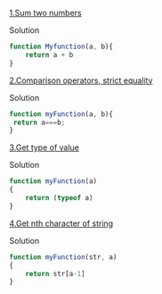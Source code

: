 [1.Sum two numbers](https://www.jschallenger.com/javascript-practice/javascript-fundamentals/sum-two-numbers-javascript)

Solution 
    
```js
function Myfunction(a, b){
    return a + b
}
```



[2.Comparison operators, strict equality](https://www.jschallenger.com/javascript-practice/javascript-fundamentals/comparison-strict-equality)


Solution

```js
function myFunction(a, b){
 return a===b;
}
```




[3.Get type of value](https://www.jschallenger.com/javascript-practice/javascript-fundamentals/type-value-javascript)

Solution 

```js
function myFunction(a)
{
    return (typeof a)
}
```


[4.Get nth character of string](https://www.jschallenger.com/javascript-practice/javascript-fundamentals/get-nth-character-string-javascript)

Solution 

```js
function myFunction(str, a)
{
    return str[a-1]
}
```